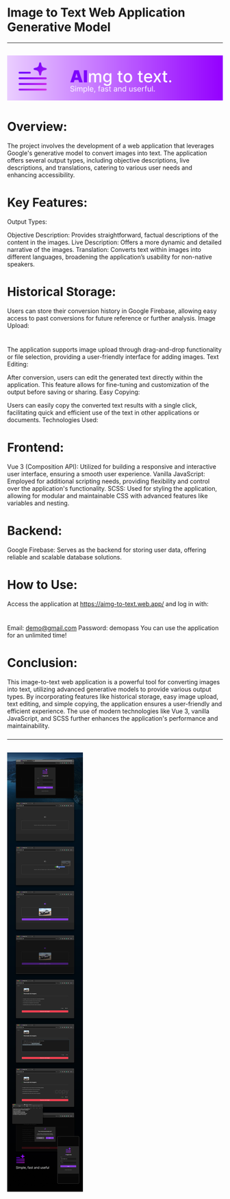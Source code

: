 # Image to Text Web Application Generative Model
---
![](https://github.com/Peixekru/aimg_to_txt_web/blob/main/_info/AImg_to_txt_header.png)
---

# Overview:

The project involves the development of a web application that leverages Google's generative model to convert images into text. The application offers several output types, including objective descriptions, live descriptions, and translations, catering to various user needs and enhancing accessibility.

# Key Features:

Output Types:

Objective Description: Provides straightforward, factual descriptions of the content in the images.
Live Description: Offers a more dynamic and detailed narrative of the images.
Translation: Converts text within images into different languages, broadening the application’s usability for non-native speakers.

# Historical Storage:

Users can store their conversion history in Google Firebase, allowing easy access to past conversions for future reference or further analysis.
Image Upload:

# 

The application supports image upload through drag-and-drop functionality or file selection, providing a user-friendly interface for adding images.
Text Editing:

After conversion, users can edit the generated text directly within the application. This feature allows for fine-tuning and customization of the output before saving or sharing.
Easy Copying:

Users can easily copy the converted text results with a single click, facilitating quick and efficient use of the text in other applications or documents.
Technologies Used:

# Frontend:

Vue 3 (Composition API): Utilized for building a responsive and interactive user interface, ensuring a smooth user experience.
Vanilla JavaScript: Employed for additional scripting needs, providing flexibility and control over the application's functionality.
SCSS: Used for styling the application, allowing for modular and maintainable CSS with advanced features like variables and nesting.

# Backend:

Google Firebase: Serves as the backend for storing user data, offering reliable and scalable database solutions.

# How to Use:

Access the application at https://aimg-to-text.web.app/ and log in with:
# 
Email: demo@gmail.com
Password: demopass
You can use the application for an unlimited time!

# Conclusion:

This image-to-text web application is a powerful tool for converting images into text, utilizing advanced generative models to provide various output types. By incorporating features like historical storage, easy image upload, text editing, and simple copying, the application ensures a user-friendly and efficient experience. The use of modern technologies like Vue 3, vanilla JavaScript, and SCSS further enhances the application's performance and maintainability.


#####
---
![](https://github.com/Peixekru/aimg_to_txt_web/blob/main/_info/AImg_to_txt.png)
---

